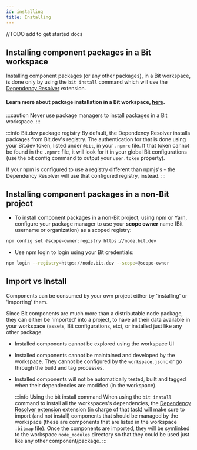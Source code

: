 ```yaml
---
id: installing
title: Installing
---
```


//TODO add to get started docs

## Installing component packages in a Bit workspace

Installing component packages (or any other packages), in a Bit workspace, is done only by using the `bit install` command which will use the [Dependency Resolver](/aspects/dependency-resolver) extension.

#### Learn more about package installation in a Bit workspace, [here](/aspects/dependency-resolver).

:::caution
Never use package managers to install packages in a Bit workspace.
:::

:::info Bit.dev package registry
By default, the Dependency Resolver installs packages from Bit.dev's registry.
The authentication for that is done using your Bit.dev token, listed under `@bit`, in your `.npmrc` file.
If that token cannot be found in the `.npmrc` file, it will look for it in your global Bit configurations (use the bit config command to output your `user.token` property).

If your npm is configured to use a registry different than npmjs's - the Dependency Resolver will use that configured registry, instead.
:::

## Installing component packages in a non-Bit project

- To install component packages in a non-Bit project, using npm or Yarn, configure your package manager to use your **scope owner** name
  (Bit username or organization) as a scoped registry:

```bash
npm config set @scope-owner:registry https://node.bit.dev
```

- Use npm login to login using your Bit credentials:

```bash
npm login --registry=https://node.bit.dev --scope=@scope-owner
```

## Import vs Install

Components can be consumed by your own project either by 'installing' or 'importing' them.

Since Bit components are much more than a distributable node package, they can either be 'imported' into a project,
to have all their data available in your workspace (assets, Bit configurations, etc), or installed just like any other package.

- Installed components cannot be explored using the workspace UI
- Installed components cannot be maintained and developed by the workspace. They cannot be configured by the `workspace.jsonc` or go through the build and tag processes.
- Installed components will not be automatically tested, built and tagged when their dependencies are modified (in the workspace).

  :::info Using the bit install command
  When using the `bit install` command to install all the workspaces's dependencies, the [Dependency Resolver extension](/aspects/dependency-resolver) extension (in charge of that task) will
  make sure to import (and not install) components that should be managed by the workspace (these are components that are listed in the workspace `.bitmap` file).
  Once the components are imported, they will be symlinked to the workspace `node_modules` directory so that they could be used just like any other component/package.
  :::
